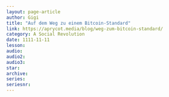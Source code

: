```yaml
---
layout: page-article
author: Gigi
title: "Auf dem Weg zu einem Bitcoin-Standard"
link: https://aprycot.media/blog/weg-zum-bitcoin-standard/
category: A Social Revolution
date: 1111-11-11
lesson: 
audio: 
audio2: 
audio3: 
star: 
archive: 
series: 
seriesnr: 
---
```

